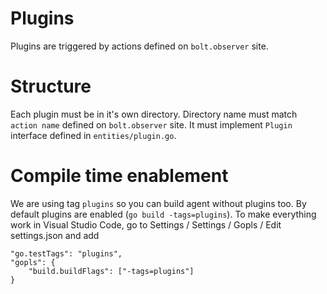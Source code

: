 # Plugins
Plugins are triggered by actions defined on `bolt.observer` site.

# Structure
Each plugin must be in it's own directory. Directory name must match `action name` defined on `bolt.observer` site.
It must implement `Plugin` interface defined in `entities/plugin.go`.

# Compile time enablement
We are using tag `plugins` so you can build agent without plugins too. By default plugins are enabled (`go build -tags=plugins`).
To make everything work in Visual Studio Code, go to Settings / Settings / Gopls / Edit settings.json and add

```
"go.testTags": "plugins",
"gopls": {
    "build.buildFlags": ["-tags=plugins"]
}
```

